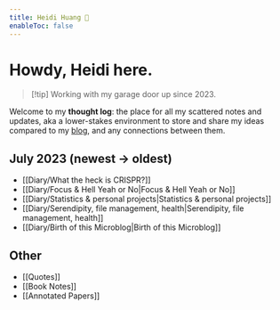 ```yaml
---
title: Heidi Huang 💭 
enableToc: false
---
```

# Howdy, Heidi here.
> [!tip] Working with my garage door up since 2023.

Welcome to my **thought log**: the place for all my scattered notes and updates, aka a lower-stakes environment to store and share my ideas compared to my [blog](https://heidi-huang.ghost.io), and any connections between them.


## July 2023 (newest → oldest)
- [[Diary/What the heck is CRISPR?]]
- [[Diary/Focus & Hell Yeah or No|Focus & Hell Yeah or No]]
- [[Diary/Statistics & personal projects|Statistics & personal projects]]
- [[Diary/Serendipity, file management, health|Serendipity, file management, health]]
- [[Diary/Birth of this Microblog|Birth of this Microblog]]

## Other
- [[Quotes]]
- [[Book Notes]]
- [[Annotated Papers]]